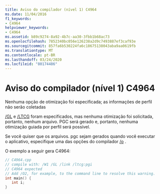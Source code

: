 ```yaml
---
title: Aviso do compilador (nível 1) C4964
ms.date: 11/04/2016
f1_keywords:
- C4964
helpviewer_keywords:
- C4964
ms.assetid: b89c9274-8a92-4b7c-aa30-3fbb1b68ac73
ms.openlocfilehash: 7852340bc056e126238a2d9c7493887ef3caf93e
ms.sourcegitcommit: 857fa6b530224fa6c18675138043aba9aa0619fb
ms.translationtype: MT
ms.contentlocale: pt-BR
ms.lasthandoff: 03/24/2020
ms.locfileid: "80174486"
---
```

# <a name="compiler-warning-level-1-c4964"></a>Aviso do compilador (nível 1) C4964

Nenhuma opção de otimização foi especificada; as informações de perfil não serão coletadas

[/GL](../../build/reference/gl-whole-program-optimization.md) e [/LTCG](../../build/reference/ltcg-link-time-code-generation.md) foram especificados, mas nenhuma otimização foi solicitada, portanto, nenhum arquivo. PGC será gerado e, portanto, nenhuma otimização guiada por perfil será possível.

Se você quiser que os arquivos. pgc sejam gerados quando você executar o aplicativo, especifique uma das opções do compilador [/o](../../build/reference/o-options-optimize-code.md) .

O exemplo a seguir gera C4964:

```cpp
// C4964.cpp
// compile with: /W1 /GL /link /ltcg:pgi
// C4964 expected
// Add /O2, for example, to the command line to resolve this warning.
int main() {
   int i;
}
```
